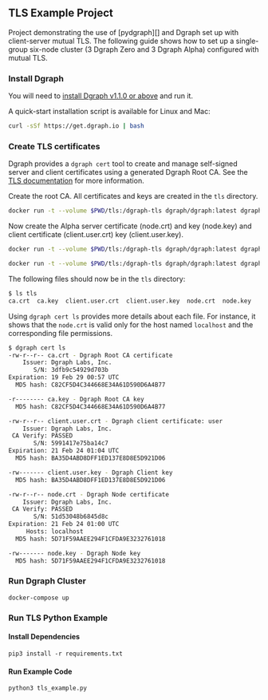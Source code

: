 ## TLS Example Project

Project demonstrating the use of [pydgraph][] and Dgraph set up with client-server
mutual TLS. The following guide shows how to set up a single-group six-node
cluster (3 Dgraph Zero and 3 Dgraph Alpha) configured with mutual TLS.

### Install Dgraph

You will need to [install Dgraph v1.1.0 or
above](https://github.com/dgraph-io/dgraph/releases) and run it.

A quick-start installation script is available for Linux and Mac:

```sh
curl -sSf https://get.dgraph.io | bash
```

### Create TLS certificates

Dgraph provides a `dgraph cert` tool to create and manage self-signed
server and client certificates using a generated Dgraph Root CA. See the [TLS
documentation](https://docs.dgraph.io/deploy/#tls-configuration) for more
information.

Create the root CA. All certificates and keys are created in the `tls` directory.

```sh
docker run -t --volume $PWD/tls:/dgraph-tls dgraph/dgraph:latest dgraph cert --dir /dgraph-tls
```


Now create the Alpha server certificate (node.crt) and key (node.key) and client
certificate (client.user.crt) key (client.user.key).

```sh
docker run -t --volume $PWD/tls:/dgraph-tls dgraph/dgraph:latest dgraph cert --nodes localhost --dir /dgraph-tls
```

```sh
docker run -t --volume $PWD/tls:/dgraph-tls dgraph/dgraph:latest dgraph cert --client user --dir /dgraph-tls
```

The following files should now be in the `tls` directory:

```sh
$ ls tls
ca.crt  ca.key  client.user.crt  client.user.key  node.crt  node.key
```

Using `dgraph cert ls` provides more details about each file. For instance, it
shows that the `node.crt` is valid only for the host named `localhost` and the
corresponding file permissions.

```sh
$ dgraph cert ls
-rw-r--r-- ca.crt - Dgraph Root CA certificate
    Issuer: Dgraph Labs, Inc.
       S/N: 3dfb9c54929d703b
Expiration: 19 Feb 29 00:57 UTC
  MD5 hash: C82CF5D4C344668E34A61D590D6A4B77

-r-------- ca.key - Dgraph Root CA key
  MD5 hash: C82CF5D4C344668E34A61D590D6A4B77

-rw-r--r-- client.user.crt - Dgraph client certificate: user
    Issuer: Dgraph Labs, Inc.
 CA Verify: PASSED
       S/N: 5991417e75ba14c7
Expiration: 21 Feb 24 01:04 UTC
  MD5 hash: BA35D4ABD8DFF1ED137E8D8E5D921D06

-rw------- client.user.key - Dgraph Client key
  MD5 hash: BA35D4ABD8DFF1ED137E8D8E5D921D06

-rw-r--r-- node.crt - Dgraph Node certificate
    Issuer: Dgraph Labs, Inc.
 CA Verify: PASSED
       S/N: 51d53048b6845d8c
Expiration: 21 Feb 24 01:00 UTC
     Hosts: localhost
  MD5 hash: 5D71F59AAEE294F1CFDA9E3232761018

-rw------- node.key - Dgraph Node key
  MD5 hash: 5D71F59AAEE294F1CFDA9E3232761018
```

### Run Dgraph Cluster
```
docker-compose up
```

### Run TLS Python Example

#### Install Dependencies
```
pip3 install -r requirements.txt
```

#### Run Example Code
```
python3 tls_example.py
```
